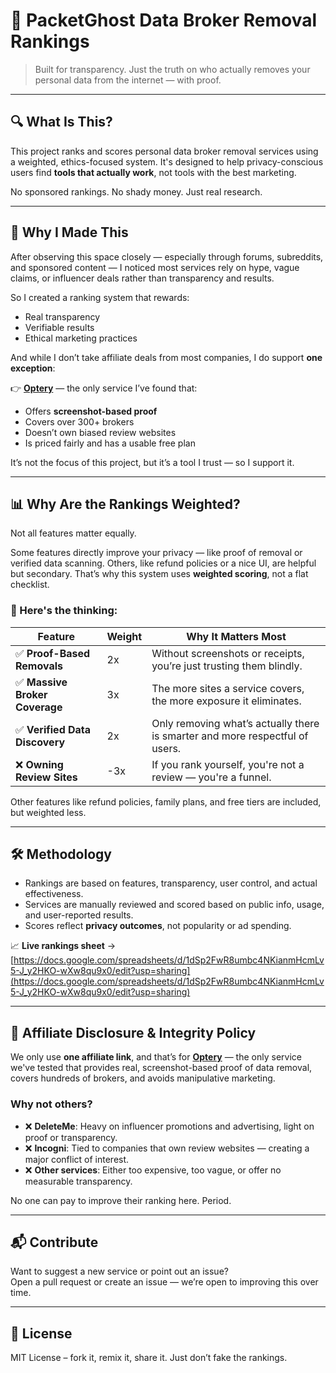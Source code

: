 # 🧼 PacketGhost Data Broker Removal Rankings

> Built for transparency. Just the truth on who actually removes your personal data from the internet — with proof.

---

## 🔍 What Is This?

This project ranks and scores personal data broker removal services using a weighted, ethics-focused system. It's designed to help privacy-conscious users find **tools that actually work**, not tools with the best marketing.

No sponsored rankings. No shady money. Just real research.

---

## 🧠 Why I Made This

After observing this space closely — especially through forums, subreddits, and sponsored content — I noticed most services rely on hype, vague claims, or influencer deals rather than transparency and results.

So I created a ranking system that rewards:
- Real transparency
- Verifiable results
- Ethical marketing practices

And while I don’t take affiliate deals from most companies, I do support **one exception**:

👉 **[Optery](https://get.optery.com/ev1xqres14zd)** — the only service I’ve found that:
- Offers **screenshot-based proof**
- Covers over 300+ brokers
- Doesn’t own biased review websites
- Is priced fairly and has a usable free plan

It’s not the focus of this project, but it’s a tool I trust — so I support it.

---

## 📊 Why Are the Rankings Weighted?

Not all features matter equally.

Some features directly improve your privacy — like proof of removal or verified data scanning. Others, like refund policies or a nice UI, are helpful but secondary. That’s why this system uses **weighted scoring**, not a flat checklist.

### 🔑 Here's the thinking:

| Feature                        | Weight | Why It Matters Most |
|-------------------------------|--------|----------------------|
| ✅ **Proof-Based Removals**   | 2x     | Without screenshots or receipts, you’re just trusting them blindly. |
| ✅ **Massive Broker Coverage**| 3x     | The more sites a service covers, the more exposure it eliminates. |
| ✅ **Verified Data Discovery**| 2x     | Only removing what’s actually there is smarter and more respectful of users. |
| ❌ **Owning Review Sites**    | -3x    | If you rank yourself, you're not a review — you're a funnel. |

Other features like refund policies, family plans, and free tiers are included, but weighted less.

---

## 🛠 Methodology

- Rankings are based on features, transparency, user control, and actual effectiveness.
- Services are manually reviewed and scored based on public info, usage, and user-reported results.
- Scores reflect **privacy outcomes**, not popularity or ad spending.

📈 **Live rankings sheet** →  
[https://docs.google.com/spreadsheets/d/1dSp2FwR8umbc4NKianmHcmLv5-J_y2HKO-wXw8qu9x0/edit?usp=sharing](https://docs.google.com/spreadsheets/d/1dSp2FwR8umbc4NKianmHcmLv5-J_y2HKO-wXw8qu9x0/edit?usp=sharing)

---

## 🤝 Affiliate Disclosure & Integrity Policy

We only use **one affiliate link**, and that’s for **[Optery](https://get.optery.com/ev1xqres14zd)** — the only service we've tested that provides real, screenshot-based proof of data removal, covers hundreds of brokers, and avoids manipulative marketing.

### Why not others?

- ❌ **DeleteMe**: Heavy on influencer promotions and advertising, light on proof or transparency.
- ❌ **Incogni**: Tied to companies that own review websites — creating a major conflict of interest.
- ❌ **Other services**: Either too expensive, too vague, or offer no measurable transparency.

No one can pay to improve their ranking here. Period.

---

## 📬 Contribute

Want to suggest a new service or point out an issue?  
Open a pull request or create an issue — we’re open to improving this over time.

---

## 📜 License

MIT License – fork it, remix it, share it. Just don’t fake the rankings.
